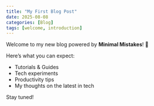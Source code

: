 ```yaml
---
title: "My First Blog Post"
date: 2025-08-08
categories: [Blog]
tags: [welcome, introduction]
---
```


Welcome to my new blog powered by **Minimal Mistakes**! 🎉  

Here’s what you can expect:
- Tutorials & Guides
- Tech experiments
- Productivity tips
- My thoughts on the latest in tech

Stay tuned!
